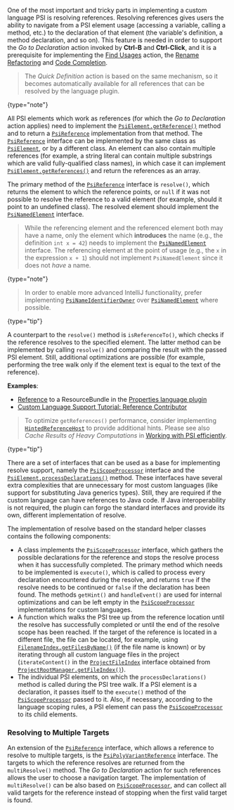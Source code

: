 [//]: # (title: References and Resolve)

<!-- Copyright 2000-2020 JetBrains s.r.o. and other contributors. Use of this source code is governed by the Apache 2.0 license that can be found in the LICENSE file. -->

One of the most important and tricky parts in implementing a custom language PSI is resolving references.
Resolving references gives users the ability to navigate from a PSI element usage (accessing a variable, calling a method, etc.) to the declaration of that element (the variable's definition, a method declaration, and so on).
This feature is needed in order to support the _Go to Declaration_ action invoked by **Ctrl-B** and **Ctrl-Click**, and it is a prerequisite for implementing the [Find Usages](find_usages.md) action, the [Rename Refactoring](rename_refactoring.md) and [Code Completion](code_completion.md).

 >  The _Quick Definition_ action is based on the same mechanism, so it becomes automatically available for all references that can be resolved by the language plugin.
 >
 {type="note"}

All PSI elements which work as references (for which the _Go to Declaration_ action applies) need to implement the
[`PsiElement.getReference()`](upsource:///platform/core-api/src/com/intellij/psi/PsiElement.java) method and to return a [`PsiReference`](upsource:///platform/core-api/src/com/intellij/psi/PsiReference.java) implementation from that method.
The [`PsiReference`](upsource:///platform/core-api/src/com/intellij/psi/PsiReference.java) interface can be implemented by the same class as [`PsiElement`](upsource:///platform/core-api/src/com/intellij/psi/PsiElement.java), or by a different class.
An element can also contain multiple references (for example, a string literal can contain multiple substrings which are valid fully-qualified class names), in which case it can implement [`PsiElement.getReferences()`](upsource:///platform/core-api/src/com/intellij/psi/PsiElement.java) and return the references as an array.

The primary method of the [`PsiReference`](upsource:///platform/core-api/src/com/intellij/psi/PsiReference.java) interface is `resolve()`, which returns the element to which the reference points, or `null` if it was not possible to resolve the reference to a valid element (for example, should it point to an undefined class).
The resolved element should implement the [`PsiNamedElement`](upsource:///platform/core-api/src/com/intellij/psi/PsiNamedElement.java) interface.

 >  While the referencing element and the referenced element both may have a name, only the element which **introduces** the name (e.g., the definition `int x = 42`) needs to implement the [`PsiNamedElement`](upsource:///platform/core-api/src/com/intellij/psi/PsiNamedElement.java) interface.
> The referencing element at the point of usage (e.g., the `x` in the expression `x + 1`) should not implement `PsiNamedElement` since it does not _have_ a name.
 >
 {type="note"}

 >  In order to enable more advanced IntelliJ functionality, prefer implementing [`PsiNameIdentifierOwner`](upsource:///platform/core-api/src/com/intellij/psi/PsiNameIdentifierOwner.java) over [`PsiNamedElement`](upsource:///platform/core-api/src/com/intellij/psi/PsiNamedElement.java) where possible.
 >
 {type="tip"}

A counterpart to the `resolve()` method is `isReferenceTo()`, which checks if the reference resolves to the specified element.
The latter method can be implemented by calling `resolve()` and comparing the result with the passed PSI element.
Still, additional optimizations are possible (for example, performing the tree walk only if the element text is equal to the text of the reference).

**Examples**:
- [Reference](upsource:///plugins/properties/src/com/intellij/lang/properties/ResourceBundleReference.java) to a ResourceBundle in the [Properties language plugin](upsource:///plugins/properties)
- [Custom Language Support Tutorial: Reference Contributor](reference_contributor.md)

 >  To optimize `getReferences()` performance, consider implementing [`HintedReferenceHost`](upsource:///platform/core-api/src/com/intellij/psi/HintedReferenceHost.java) to provide additional hints.
> Please see also _Cache Results of Heavy Computations_ in [Working with PSI efficiently](performance.md#working-with-psi-efficiently).
 >
 {type="tip"}

There are a set of interfaces that can be used as a base for implementing resolve support, namely the [`PsiScopeProcessor`](upsource:///platform/core-api/src/com/intellij/psi/scope/PsiScopeProcessor.java) interface and the [`PsiElement.processDeclarations()`](upsource:///platform/core-api/src/com/intellij/psi/PsiElement.java) method.
These interfaces have several extra complexities that are unnecessary for most custom languages (like support for substituting Java generics types).
Still, they are required if the custom language can have references to Java code.
If Java interoperability is not required, the plugin can forgo the standard interfaces and provide its own, different implementation of resolve.

The implementation of resolve based on the standard helper classes contains the following components:

* A class implements the [`PsiScopeProcessor`](upsource:///platform/core-api/src/com/intellij/psi/scope/PsiScopeProcessor.java) interface, which gathers the possible declarations for the reference and stops the resolve process when it has successfully completed.
  The primary method which needs to be implemented is `execute()`, which is called to process every declaration encountered during the resolve, and returns `true` if the resolve needs to be continued or `false` if the declaration has been found.
  The methods `getHint()` and `handleEvent()` are used for internal optimizations and can be left empty in the [`PsiScopeProcessor`](upsource:///platform/core-api/src/com/intellij/psi/scope/PsiScopeProcessor.java) implementations for custom languages.
* A function which walks the PSI tree up from the reference location until the resolve has successfully completed or until the end of the resolve scope has been reached.
  If the target of the reference is located in a different file, the file can be located, for example, using [`FilenameIndex.getFilesByName()`](upsource:///platform/indexing-api/src/com/intellij/psi/search/FilenameIndex.java) (if the file name is known) or by iterating through all custom language files in the project (`iterateContent()` in the [`ProjectFileIndex`](upsource:///platform/projectModel-api/src/com/intellij/openapi/roots/ProjectFileIndex.java) interface obtained from [`ProjectRootManager.getFileIndex()`](upsource:///platform/projectModel-api/src/com/intellij/openapi/roots/ProjectRootManager.java)).
* The individual PSI elements, on which the `processDeclarations()` method is called during the PSI tree walk.
  If a PSI element is a declaration, it passes itself to the `execute()` method of the [`PsiScopeProcessor`](upsource:///platform/core-api/src/com/intellij/psi/scope/PsiScopeProcessor.java) passed to it.
  Also, if necessary, according to the language scoping rules, a PSI element can pass the [`PsiScopeProcessor`](upsource:///platform/core-api/src/com/intellij/psi/scope/PsiScopeProcessor.java) to its child elements.

### Resolving to Multiple Targets
An extension of the [`PsiReference`](upsource:///platform/core-api/src/com/intellij/psi/PsiReference.java) interface, which allows a reference to resolve to multiple targets, is the [`PsiPolyVariantReference`](upsource:///platform/core-api/src/com/intellij/psi/PsiPolyVariantReference.java) interface.
The targets to which the reference resolves are returned from the `multiResolve()` method.
The _Go to Declaration_ action for such references allows the user to choose a navigation target.
The implementation of `multiResolve()` can be also based on [`PsiScopeProcessor`](upsource:///platform/core-api/src/com/intellij/psi/scope/PsiScopeProcessor.java), and can collect all valid targets for the reference instead of stopping when the first valid target is found.